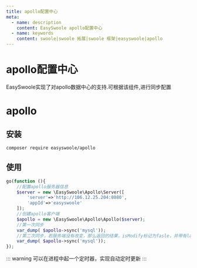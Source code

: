 ```yaml
---
title: apollo配置中心
meta:
  - name: description
    content: EasySwoole apollo配置中心
  - name: keywords
    content: swoole|swoole 拓展|swoole 框架|easyswoole|apollo
---
```

# apollo配置中心
EasySwoole实现了对apollo数据中心的支持.可根据该组件,进行同步配置
# apollo

## 安装

```
composer require easyswoole/apollo
```

## 使用

```php
go(function (){
    //配置apollo服务器信息
    $server = new \EasySwoole\Apollo\Server([
        'server'=>'http://106.12.25.204:8080',
        'appId'=>'easyswoole'
    ]);
    //创建apollo客户端
    $apollo = new \EasySwoole\Apollo\Apollo($server);
    //第一次同步
    var_dump( $apollo->sync('mysql'));
    //第二次同步，若服务端没有改变，那么返回的结果，isModify标记为fasle，并带有lastReleaseKey
    var_dump( $apollo->sync('mysql'));
});
```


::: warning 
 可以在进程中起一个定时器，实现自动定时更新
:::


